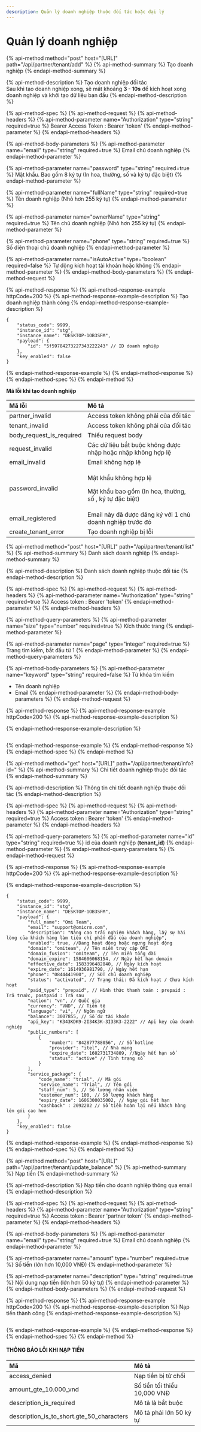 ```yaml
---
description: Quản lý doanh nghiệp thuộc đối tác hoặc đại lý
---
```


# Quản lý doanh nghiệp

{% api-method method="post" host="\[URL\]" path="/api/partner/tenant/add" %}
{% api-method-summary %}
Tạo doanh nghiệp
{% endapi-method-summary %}

{% api-method-description %}
Tạo doanh nghiệp đối tác  
Sau khi tạo doanh nghiệp xong, sẽ mất khoảng **3 - 10s** để kích hoạt xong doanh nghiệp và khởi tạo dữ liệu ban đầu
{% endapi-method-description %}

{% api-method-spec %}
{% api-method-request %}
{% api-method-headers %}
{% api-method-parameter name="Authorization" type="string" required=true %}
Bearer Access Token : Bearer 'token'
{% endapi-method-parameter %}
{% endapi-method-headers %}

{% api-method-body-parameters %}
{% api-method-parameter name="email" type="string" required=true %}
Email chủ doanh nghiệp
{% endapi-method-parameter %}

{% api-method-parameter name="password" type="string" required=true %}
Mật khẩu. Bao gồm 8 ký tự \(In hoa, thường, số và ký tự đặc biệt\)
{% endapi-method-parameter %}

{% api-method-parameter name="fullName" type="string" required=true %}
Tên doanh nghiệp \(Nhỏ hơn 255 ký tự\)
{% endapi-method-parameter %}

{% api-method-parameter name="ownerName" type="string" required=true %}
Tên chủ doanh nghiệp \(Nhỏ hơn 255 ký tự\)
{% endapi-method-parameter %}

{% api-method-parameter name="phone" type="string" required=true %}
Số điện thoại chủ doanh nghiệp
{% endapi-method-parameter %}

{% api-method-parameter name="isAutoActive" type="boolean" required=false %}
Tự động kích hoạt tài khoản hoặc không
{% endapi-method-parameter %}
{% endapi-method-body-parameters %}
{% endapi-method-request %}

{% api-method-response %}
{% api-method-response-example httpCode=200 %}
{% api-method-response-example-description %}
Tạo doanh nghiệp thành công
{% endapi-method-response-example-description %}

```
{
    "status_code": 9999,
    "instance_id": "stg",
    "instance_name": "DESKTOP-1OB3SFM",
    "payload": {
        "id": "5f59784273227343222243" // ID doanh nghiệp
    },
    "key_enabled": false
}
```
{% endapi-method-response-example %}
{% endapi-method-response %}
{% endapi-method-spec %}
{% endapi-method %}

**Mã lỗi khi tạo doanh nghiệp**

<table>
  <thead>
    <tr>
      <th style="text-align:left">M&#xE3; l&#x1ED7;i</th>
      <th style="text-align:left">M&#xF4; t&#x1EA3;</th>
    </tr>
  </thead>
  <tbody>
    <tr>
      <td style="text-align:left">partner_invalid</td>
      <td style="text-align:left">Access token kh&#xF4;ng ph&#x1EA3;i c&#x1EE7;a &#x111;&#x1ED1;i t&#xE1;c</td>
    </tr>
    <tr>
      <td style="text-align:left">tenant_invalid</td>
      <td style="text-align:left">Access token kh&#xF4;ng ph&#x1EA3;i c&#x1EE7;a &#x111;&#x1ED1;i t&#xE1;c</td>
    </tr>
    <tr>
      <td style="text-align:left">body_request_is_required</td>
      <td style="text-align:left">Thi&#x1EBF;u request body</td>
    </tr>
    <tr>
      <td style="text-align:left">request_invalid</td>
      <td style="text-align:left">C&#xE1;c d&#x1EEF; li&#x1EC7;u b&#x1EAF;t bu&#x1ED9;c kh&#xF4;ng &#x111;&#x1B0;&#x1EE3;c
        nh&#x1EAD;p ho&#x1EB7;c nh&#x1EAD;p kh&#xF4;ng h&#x1EE3;p l&#x1EC7;</td>
    </tr>
    <tr>
      <td style="text-align:left">email_invalid</td>
      <td style="text-align:left">Email kh&#xF4;ng h&#x1EE3;p l&#x1EC7;</td>
    </tr>
    <tr>
      <td style="text-align:left">password_invalid</td>
      <td style="text-align:left">
        <p>M&#x1EAD;t kh&#x1EA9;u kh&#xF4;ng h&#x1EE3;p l&#x1EC7;</p>
        <p>M&#x1EAD;t kh&#x1EA9;u bao g&#x1ED3;m (In hoa, th&#x1B0;&#x1EDD;ng, s&#x1ED1;
          , k&#xFD; t&#x1EF1; &#x111;&#x1EB7;c bi&#x1EC7;t)</p>
      </td>
    </tr>
    <tr>
      <td style="text-align:left">email_registered</td>
      <td style="text-align:left">Email n&#xE0;y &#x111;&#xE3; &#x111;&#x1B0;&#x1EE3;c &#x111;&#x103;ng
        k&#xFD; v&#x1EDB;i 1 ch&#x1EE7; doanh nghi&#x1EC7;p tr&#x1B0;&#x1EDB;c
        &#x111;&#xF3;</td>
    </tr>
    <tr>
      <td style="text-align:left">create_tenant_error</td>
      <td style="text-align:left">T&#x1EA1;o doanh nghi&#x1EC7;p b&#x1ECB; l&#x1ED7;i</td>
    </tr>
  </tbody>
</table>



{% api-method method="post" host="\[URL\]" path="/api/partner/tenant/list" %}
{% api-method-summary %}
Danh sách doanh nghiệp
{% endapi-method-summary %}

{% api-method-description %}
Danh sách doanh nghiệp thuộc đối tác
{% endapi-method-description %}

{% api-method-spec %}
{% api-method-request %}
{% api-method-headers %}
{% api-method-parameter name="Authorization" type="string" required=true %}
Access token : Bearer 'token'
{% endapi-method-parameter %}
{% endapi-method-headers %}

{% api-method-query-parameters %}
{% api-method-parameter name="size" type="number" required=true %}
Kích thước trang
{% endapi-method-parameter %}

{% api-method-parameter name="page" type="integer" required=true %}
Trang tìm kiếm, bắt đầu từ 1
{% endapi-method-parameter %}
{% endapi-method-query-parameters %}

{% api-method-body-parameters %}
{% api-method-parameter name="keyword" type="string" required=false %}
Từ khóa tìm kiếm  
- Tên doanh nghiệp  
- Email
{% endapi-method-parameter %}
{% endapi-method-body-parameters %}
{% endapi-method-request %}

{% api-method-response %}
{% api-method-response-example httpCode=200 %}
{% api-method-response-example-description %}

{% endapi-method-response-example-description %}

```

```
{% endapi-method-response-example %}
{% endapi-method-response %}
{% endapi-method-spec %}
{% endapi-method %}

{% api-method method="get" host="\[URL\]" path="/api/partner/tenant/info?id=" %}
{% api-method-summary %}
Chi tiết doanh nghiệp thuộc đối tác
{% endapi-method-summary %}

{% api-method-description %}
Thông tin chi tiết doanh nghiệp thuộc đối tác
{% endapi-method-description %}

{% api-method-spec %}
{% api-method-request %}
{% api-method-headers %}
{% api-method-parameter name="Authorization" type="string" required=true %}
Access token : Bearer 'token'
{% endapi-method-parameter %}
{% endapi-method-headers %}

{% api-method-query-parameters %}
{% api-method-parameter name="id" type="string" required=true %}
id của doanh nghiệp \(**tenant\_id**\)
{% endapi-method-parameter %}
{% endapi-method-query-parameters %}
{% endapi-method-request %}

{% api-method-response %}
{% api-method-response-example httpCode=200 %}
{% api-method-response-example-description %}

{% endapi-method-response-example-description %}

```
{
    "status_code": 9999,
    "instance_id": "stg",
    "instance_name": "DESKTOP-1OB3SFM",
    "payload": {
        "full_name": "Omi Team",
        "email": "support@omicrm.com",
        "description": "Nâng cao trải nghiệm khách hàng, lấy sự hài lòng của khách hàng làm tiêu chí phấn đấu của doanh nghiệp",
        "enabled": true, //Đang hoạt động hoặc ngưng hoạt động
        "domain": "omiteam", // Tên miền truy cập OMI
        "domain_fusion": "omiteam", // Tên miền tổng đài
        "domain_expire": 1584606068154, // Ngày hết hạn domain
        "effective_date": 1583396482840, // Ngày kích hoạt
        "expire_date": 1614936981790, // Ngày hết hạn
        "phone": "0844441900", // SĐT chủ doanh nghiệp
        "status": "activated", // Trạng thái: Đã kích hoạt / Chưa kích hoạt
        "paid_type": "prepaid", // Hình thức thanh toán : prepaid : Trả trước, postpaid : Trả sau
        "nation": "vn", // Quốc gia
        "currency": "VND", // Tiền tệ
        "language": "vi", // Ngôn ngữ
        "balance": 3007855, // Số dư tài khoản
        "api_key": "K343KDK9-2I34K3K-3I33K3-2222" // Api key của doanh nghiệp
        "public_numbers": [
            {
                "number": "842877788056", // Số hotline
                "provider": "itel", // Nhà mạng
                "expire_date": 1602731734809, //Ngày hết hạn số
                "status": "active" // Tình trạng số
            }
        ],
        "service_package": {
            "code_name": "trial", // Mã gói
            "service_name": "Trial", // Tên gói
            "staff_num": 5, // Số lượng nhân viên
            "customer_num": 100, // Số lượng khách hàng
            "expiry_date": 1606300035002, // Ngày gói hết hạn
            "cashback" : 2092202 // Số tiền hoàn lại nếu khách hàng lên gói cao hơn
        }
    },
    "key_enabled": false
}
```
{% endapi-method-response-example %}
{% endapi-method-response %}
{% endapi-method-spec %}
{% endapi-method %}

{% api-method method="post" host="\[URL\]" path="/api/partner/tenant/update\_balance" %}
{% api-method-summary %}
Nạp tiền
{% endapi-method-summary %}

{% api-method-description %}
Nạp tiền cho doanh nghiệp thông qua email
{% endapi-method-description %}

{% api-method-spec %}
{% api-method-request %}
{% api-method-headers %}
{% api-method-parameter name="Authorization" type="string" required=true %}
Access token : Bearer 'partner token'
{% endapi-method-parameter %}
{% endapi-method-headers %}

{% api-method-body-parameters %}
{% api-method-parameter name="email" type="string" required=true %}
Email chủ doanh nghiệp
{% endapi-method-parameter %}

{% api-method-parameter name="amount" type="number" required=true %}
Số tiền \(lớn hơn 10,000 VNĐ\)
{% endapi-method-parameter %}

{% api-method-parameter name="description" type="string" required=true %}
Nội dung  nạp tiền \(lớn hơn 50 ký tự\)
{% endapi-method-parameter %}
{% endapi-method-body-parameters %}
{% endapi-method-request %}

{% api-method-response %}
{% api-method-response-example httpCode=200 %}
{% api-method-response-example-description %}
Nạp tiền thành công
{% endapi-method-response-example-description %}

```

```
{% endapi-method-response-example %}
{% endapi-method-response %}
{% endapi-method-spec %}
{% endapi-method %}

#### THÔNG BÁO LỖI KHI NẠP TIỀN

| Mã | Mô tả |
| :--- | :--- |
| access\_denied | Nạp tiền bị từ chối |
| amount\_gte\_10.000\_vnd | Số tiền tối thiểu 10,000 VNĐ |
| description\_is\_required | Mô tả là bắt buộc |
| description\_is\_to\_short.gte\_50\_characters | Mô tả phải lớn 50 ký tự  |

